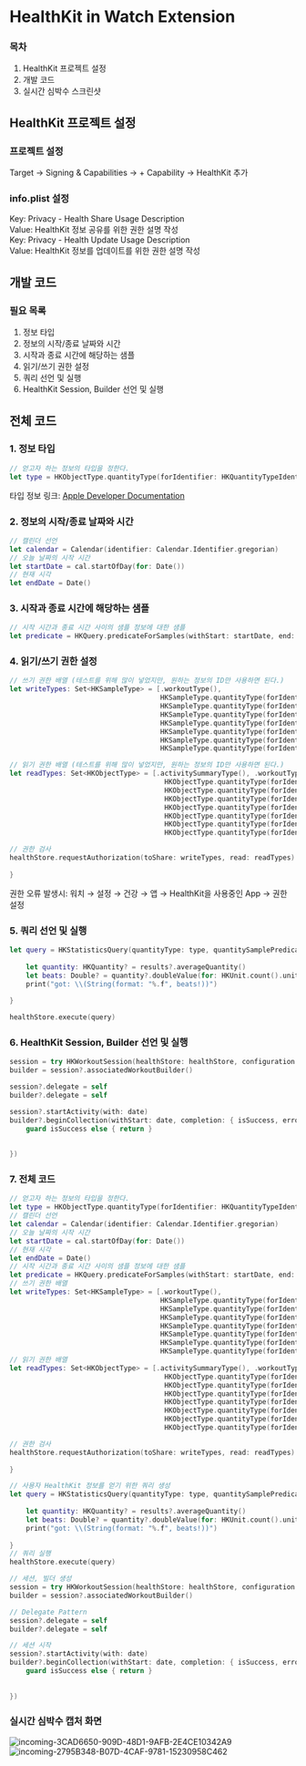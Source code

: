 # HealthKit in Watch Extension

### 목차
1. HealthKit 프로젝트 설정
2. 개발 코드
3. 실시간 심박수 스크린샷

## HealthKit 프로젝트 설정
### 프로젝트 설정
Target → Signing & Capabilities → + Capability → HealthKit 추가  

### info.plist 설정
Key: Privacy - Health Share Usage Description  
Value: HealthKit 정보 공유를 위한 권한 설명 작성  
Key: Privacy - Health Update Usage Description  
Value: HealthKit 정보를 업데이트를 위한 권한 설명 작성  

## 개발 코드
### 필요 목록
1. 정보 타입
2. 정보의 시작/종료 날짜와 시간
3. 시작과 종료 시간에 해당하는 샘플
4. 읽기/쓰기 권한 설정
5. 쿼리 선언 및 실행
6. HealthKit Session, Builder 선언 및 실행

## 전체 코드
### 1. 정보 타입
```Swift
// 얻고자 하는 정보의 타입을 정한다.
let type = HKObjectType.quantityType(forIdentifier: HKQuantityTypeIdentifier.heartRate)!
```
타입 정보 링크: [Apple Developer Documentation](https://developer.apple.com/documentation/healthkit/hkquantitytypeidentifier "HealthKit")

### 2. 정보의 시작/종료 날짜와 시간
``` Swift
// 캘린더 선언
let calendar = Calendar(identifier: Calendar.Identifier.gregorian)
// 오늘 날짜의 시작 시간
let startDate = cal.startOfDay(for: Date())
// 현재 시각
let endDate = Date()
```

### 3. 시작과 종료 시간에 해당하는 샘플
```Swift
// 시작 시간과 종료 시간 사이의 샘플 정보에 대한 샘플
let predicate = HKQuery.predicateForSamples(withStart: startDate, end: endDate, options: .strictStartDate)
```

### 4. 읽기/쓰기 권한 설정
```Swift
// 쓰기 권한 배열 (테스트를 위해 많이 넣었지만, 원하는 정보의 ID만 사용하면 된다.)
let writeTypes: Set<HKSampleType> = [.workoutType(),
                                     HKSampleType.quantityType(forIdentifier: .heartRate)!,
                                     HKSampleType.quantityType(forIdentifier: .activeEnergyBurned)!,
                                     HKSampleType.quantityType(forIdentifier: .stepCount)!,
                                     HKSampleType.quantityType(forIdentifier: .distanceCycling)!,
                                     HKSampleType.quantityType(forIdentifier: .distanceSwimming)!,
                                     HKSampleType.quantityType(forIdentifier: .distanceWalkingRunning)!,
                                     HKSampleType.quantityType(forIdentifier: .swimmingStrokeCount)!]

// 읽기 권한 배열 (테스트를 위해 많이 넣었지만, 원하는 정보의 ID만 사용하면 된다.)
let readTypes: Set<HKObjectType> = [.activitySummaryType(), .workoutType(),
	                                  HKObjectType.quantityType(forIdentifier: .heartRate)!,
	                                  HKObjectType.quantityType(forIdentifier: .activeEnergyBurned)!,
	                                  HKObjectType.quantityType(forIdentifier: .stepCount)!,
	                                  HKObjectType.quantityType(forIdentifier: .distanceCycling)!,
	                                  HKObjectType.quantityType(forIdentifier: .distanceSwimming)!,
	                                  HKObjectType.quantityType(forIdentifier: .distanceWalkingRunning)!,
	                                  HKObjectType.quantityType(forIdentifier: .swimmingStrokeCount)!]

// 권한 검사
healthStore.requestAuthorization(toShare: writeTypes, read: readTypes) { isSuccess, error in
    
}
```
권한 오류 발생시: 워치 → 설정 → 건강 → 앱 → HealthKit을 사용중인 App → 권한 설정

### 5. 쿼리 선언 및 실행
```Swift
let query = HKStatisticsQuery(quantityType: type, quantitySamplePredicate: predicate, options: .discreteAverage) { query, results, error in
    
    let quantity: HKQuantity? = results?.averageQuantity()
    let beats: Double? = quantity?.doubleValue(for: HKUnit.count().unitDivided(by: HKUnit.minute()))
    print("got: \\(String(format: "%.f", beats!))")
    
}

healthStore.execute(query)
```

### 6. HealthKit Session, Builder 선언 및 실행
```Swift
session = try HKWorkoutSession(healthStore: healthStore, configuration: configuration)
builder = session?.associatedWorkoutBuilder()

session?.delegate = self
builder?.delegate = self

session?.startActivity(with: date)
builder?.beginCollection(withStart: date, completion: { isSuccess, error in
    guard isSuccess else { return }
    
    
})
```

### 7. 전체 코드
```Swift
// 얻고자 하는 정보의 타입을 정한다.
let type = HKObjectType.quantityType(forIdentifier: HKQuantityTypeIdentifier.heartRate)!
// 캘린더 선언
let calendar = Calendar(identifier: Calendar.Identifier.gregorian)
// 오늘 날짜의 시작 시간
let startDate = cal.startOfDay(for: Date())
// 현재 시각
let endDate = Date()
// 시작 시간과 종료 시간 사이의 샘플 정보에 대한 샘플
let predicate = HKQuery.predicateForSamples(withStart: startDate, end: endDate, options: .strictStartDate)
// 쓰기 권한 배열
let writeTypes: Set<HKSampleType> = [.workoutType(),
                                     HKSampleType.quantityType(forIdentifier: .heartRate)!,
                                     HKSampleType.quantityType(forIdentifier: .activeEnergyBurned)!,
                                     HKSampleType.quantityType(forIdentifier: .stepCount)!,
                                     HKSampleType.quantityType(forIdentifier: .distanceCycling)!,
                                     HKSampleType.quantityType(forIdentifier: .distanceSwimming)!,
                                     HKSampleType.quantityType(forIdentifier: .distanceWalkingRunning)!,
                                     HKSampleType.quantityType(forIdentifier: .swimmingStrokeCount)!]
// 읽기 권한 배열
let readTypes: Set<HKObjectType> = [.activitySummaryType(), .workoutType(),
	                                  HKObjectType.quantityType(forIdentifier: .heartRate)!,
	                                  HKObjectType.quantityType(forIdentifier: .activeEnergyBurned)!,
	                                  HKObjectType.quantityType(forIdentifier: .stepCount)!,
	                                  HKObjectType.quantityType(forIdentifier: .distanceCycling)!,
	                                  HKObjectType.quantityType(forIdentifier: .distanceSwimming)!,
	                                  HKObjectType.quantityType(forIdentifier: .distanceWalkingRunning)!,
	                                  HKObjectType.quantityType(forIdentifier: .swimmingStrokeCount)!]

// 권한 검사
healthStore.requestAuthorization(toShare: writeTypes, read: readTypes) { isSuccess, error in
    
}

// 사용자 HealthKit 정보를 얻기 위한 쿼리 생성
let query = HKStatisticsQuery(quantityType: type, quantitySamplePredicate: predicate, options: .discreteAverage) { query, results, error in
    
    let quantity: HKQuantity? = results?.averageQuantity()
    let beats: Double? = quantity?.doubleValue(for: HKUnit.count().unitDivided(by: HKUnit.minute()))
    print("got: \\(String(format: "%.f", beats!))")
    
}
// 쿼리 실행
healthStore.execute(query)

// 세션, 빌더 생성
session = try HKWorkoutSession(healthStore: healthStore, configuration: configuration)
builder = session?.associatedWorkoutBuilder()

// Delegate Pattern
session?.delegate = self
builder?.delegate = self

// 세션 시작
session?.startActivity(with: date)
builder?.beginCollection(withStart: date, completion: { isSuccess, error in
    guard isSuccess else { return }
    
    
})
```

### 실시간 심박수 캡처 화면
![incoming-3CAD6650-909D-48D1-9AFB-2E4CE10342A9](https://user-images.githubusercontent.com/55477102/150628473-3b8703fc-69b7-4973-95e8-0c4ba03957b6.PNG)
![incoming-2795B348-B07D-4CAF-9781-15230958C462](https://user-images.githubusercontent.com/55477102/150628475-63b02ad0-ff0a-4501-bd56-a91f975d0287.PNG)

 

